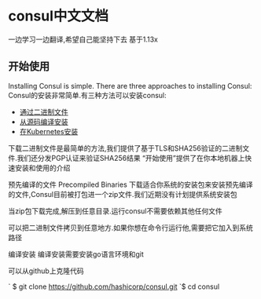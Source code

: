 # consul中文文档
一边学习一边翻译,希望自己能坚持下去
基于1.13x
## 开始使用
Installing Consul is simple. There are three approaches to installing Consul:
Consul的安装非常简单.有三种方法可以安装consul:
* [通过二进制文件](https://www.consul.io/docs/install#precompiled-binaries)
* [从源码编译安装](https://www.consul.io/docs/install#compiling-from-source)
* [在Kubernetes安装](https://www.consul.io/docs/k8s/installation/install)

下载二进制文件是最简单的方法,我们提供了基于TLS和SHA256验证的二进制文件.我们还分发PGP认证来验证SHA256结果
“开始使用”提供了在你本地机器上快速安装和使用的介绍

预先编译的文件
Precompiled Binaries
下载适合你系统的安装包来安装预先编译的文件,Consul目前被打包进一个zip文件.我们近期没有计划提供系统安装包

当zip包下载完成,解压到任意目录.运行consul不需要依赖其他任何文件

可以把二进制文件拷贝到任意地方.如果你想在命令行运行他,需要把它加入到系统路径

编译安装
编译安装需要安装go语言环境和git

可以从github上克隆代码

\` $ git clone https://github.com/hashicorp/consul.git
\`$ cd consul
